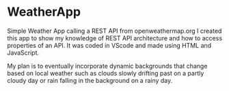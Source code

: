# WeatherApp
Simple Weather App calling a REST API from openweathermap.org
I created this app to show my knowledge of REST API architecture and how to access properties of an API.  It was coded in VScode and made using HTML and JavaScript.

My plan is to eventually incorporate dynamic backgrounds that change based on local weather such as clouds slowly drifting past on a partly cloudy day or rain
falling in the background on a rainy day.
